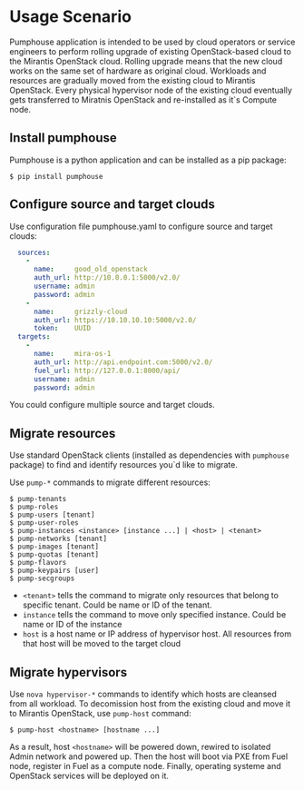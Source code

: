 Usage Scenario
==============

Pumphouse application is intended to be used by cloud operators or service
engineers to perform rolling upgrade of existing OpenStack-based cloud to
the Mirantis OpenStack cloud. Rolling upgrade means that the new cloud works on
the same set of hardware as original cloud. Workloads and resources are
gradually moved from the existing cloud to Mirantis OpenStack. Every physical
hypervisor node of the existing cloud eventually gets transferred to Miratnis
OpenStack and re-installed as it`s Compute node.

## Install pumphouse

Pumphouse is a python application and can be installed as a pip package:

```ShellSession
$ pip install pumphouse
```

## Configure source and target clouds

Use configuration file pumphouse.yaml to configure source and target clouds:

```yml
  sources:
    -
      name:     good_old_openstack
      auth_url: http://10.0.0.1:5000/v2.0/
      username: admin
      password: admin
    -
      name:     grizzly-cloud
      auth_url: https://10.10.10.10:5000/v2.0/
      token:    UUID
  targets:
    -
      name:     mira-os-1
      auth_url: http://api.endpoint.com:5000/v2.0/
      fuel_url: http://127.0.0.1:8000/api/
      username: admin
      password: admin
```

You could configure multiple source and target clouds.

## Migrate resources

Use standard OpenStack clients (installed as dependencies with `pumphouse`
package) to find and identify resources you`d like to migrate.

Use `pump-*` commands to migrate different resources:

```ShellSession
$ pump-tenants
$ pump-roles
$ pump-users [tenant]
$ pump-user-roles
$ pump-instances <instance> [instance ...] | <host> | <tenant>
$ pump-networks [tenant]
$ pump-images [tenant]
$ pump-quotas [tenant]
$ pump-flavors
$ pump-keypairs [user]
$ pump-secgroups
```

- `<tenant>` tells the command to migrate only resources that belong to specific 
  tenant. Could be name or ID of the tenant.
- `instance` tells the command to move only specified instance. Could be name or
  ID of the instance
- `host` is a host name or IP address of hypervisor host. All resources from
  that host will be moved to the target cloud

## Migrate hypervisors

Use `nova hypervisor-*` commands to identify which hosts are cleansed from all
workload. To decomission host from the existing cloud and move it to Mirantis
OpenStack, use `pump-host` command:

```ShellSession
$ pump-host <hostname> [hostname ...]
```

As a result, host `<hostname>` will be powered down, rewired to isolated Admin
network and powered up. Then the host will boot via PXE from Fuel node, register
in Fuel as a compute node. Finally, operating systeme and OpenStack services
will be deployed on it.
